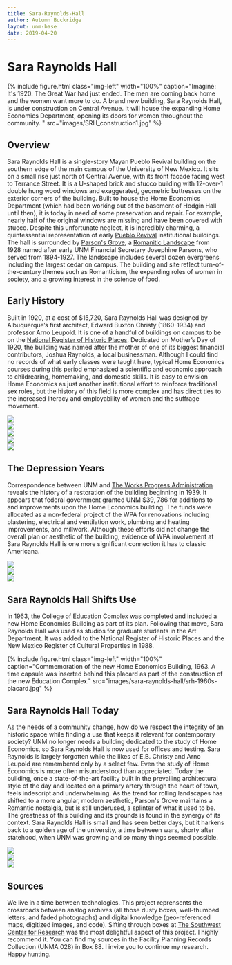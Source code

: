 ```yaml
---
title: Sara-Raynolds-Hall
author: Autumn Buckridge
layout: unm-base
date: 2019-04-20
---
```



# Sara Raynolds Hall
{% include figure.html class="img-left" width="100%" caption="Imagine: It's 1920. The Great War had just ended. The men are coming back home and the women want more to do. A brand new building, Sara Raynolds Hall, is under construction on Central Avenue. It will house the expanding Home Economics Department, opening its doors for women throughout the community. " src="images/SRH_construction1.jpg" %}

## Overview 
Sara Raynolds Hall is a single-story Mayan Pueblo Revival building on the southern edge of the main campus of the University of New Mexico. It sits on a small rise just north of Central Avenue, with its front facade facing west to Terrance Street. It is a U-shaped brick and stucco building with 12-over-1 double hung wood windows and exaggerated, geometric buttresses on the exterior corners of the building. Built to house the Home Economics Department (which had been working out of the basement of Hodgin Hall until then), it is today in need of some preservation and repair. For example, nearly half of the original windows are missing and have been covered with stucco. Despite this unfortunate neglect, it is incredibly charming, a quintessential representation of early [Pueblo Revival](https://en.wikipedia.org/wiki/Pueblo_Revival_architecture) institutional buildings. The hall is surrounded by [Parson's Grove](http://pdc.unm.edu/strategic-leadership/university-landscape-architect/HeritageZone-Parson.pdf), a [Romanitic Landscape](https://www.themorgan.org/exhibitions/romantic-gardens) from 1928 named after early UNM Financial Secretary Josephine Parsons, who served from 1894-1927. The landscape includes several dozen evergreens including the largest cedar on campus. The building and site reflect turn-of-the-century themes such as Romanticism, the expanding roles of women in society, and a growing interest in the science of food. 

## Early History
Built in 1920, at a cost of $15,720, Sara Raynolds Hall was designed by Albuquerque’s first architect, Edward Buxton Christy (1860-1934) and professor Arno Leupold. It is one of a handful of buildings on campus to be on the [National Register of Historic Places](https://npgallery.nps.gov/AssetDetail/NRIS/88001544). Dedicated on Mother’s Day of 1920, the building was named after the mother of one of its biggest financial contributors, Joshua Raynolds, a local businessman. Although I could find no records of what early classes were taught here, typical Home Economics courses during this period emphasized a scientific and economic approach to childrearing, homemaking, and domestic skills. It is easy to envision Home Economics as just another institutional effort to reinforce traditional sex roles, but the history of this field is more complex and has direct ties to the increased literacy and employability of women and the suffrage movement.  

<div class="carousel">
  <div><img src="images/SRH_postcard.jpg"/></div>
  <div><img src="images/srh-ej_merchant_letter.jpg"/></div>
  <div><img src="images/srh-floor_plan.jpg"/></div>
  <div><img src="images/srh-contract_bond_front_side.jpg"/></div>
  <div><img src="images/srh-contract_bond_back_side.jpg"/></div>
</div>


## The Depression Years

Correspondence between UNM and [The Works Progress Administration](https://www.pbs.org/wgbh/americanexperience/features/surviving-the-dust-bowl-works-progress-administration-wpa/) reveals the history of a restoration of the building beginning in 1939. It appears that federal government granted UNM $39, 786 for additions to and improvements upon the Home Economics building. The funds were allocated as a non-federal project of the WPA for renovations including plastering, electrical and ventilation work, plumbing and heating improvements, and millwork. Although these efforts did not change the overall plan or aesthetic of the building, evidence of WPA involvement at Sara Raynolds Hall is one more significant connection it has to classic Americana. 

<div class="carousel">
  <div><img src="{{ site.baseurl }}images/srh-wpa_letter.jpg"/></div>
  <div><img src="{{ site.baseurl }}images/srh-wpa_approval.jpg"/></div>
  <div><img src="{{ site.baseurl }}images/srh-western-union-receipt.jpg"/></div>
</div>

## Sara Raynolds Hall Shifts Use

In 1963, the College of Education Complex was completed and included a new Home Economics Building as part of its plan. Following that move, Sara Raynolds Hall was used as studios for graduate students in the Art Department. It was added to the National Register of Historic Places and the New Mexico Register of Cultural Properties in 1988. 

{% include figure.html class="img-left" width="100%" caption="Commemoration of the new Home Economics Building, 1963. A time capsule was inserted behind this placard as part of the construction of the new Education Complex." src="images/sara-raynolds-hall/srh-1960s-placard.jpg" %}

## Sara Raynolds Hall Today 
As the needs of a community change, how do we respect the integrity of an historic space while finding a use that keeps it relevant for contemporary society? UNM no longer needs a building dedicated to the study of Home Economics, so Sara Raynolds Hall is now used for offices and testing. Sara Raynolds is largely forgotten while the likes of E.B. Christy and Arno Leupold are remembered only by a select few. Even the study of Home Economics is more often misunderstood than appreciated. Today the building, once a state-of-the-art facility built in the prevailing architectural style of the day and located on a primary artery through the heart of town, feels indescript and underwhelming. As the trend for rolling landscapes has shifted to a more angular, modern aesthetic, Parson's Grove maintains a Romantic nostalgia, but is still underused, a splinter of what it used to be. The greatness of this building and its grounds is found in the synergy of its context. Sara Raynolds Hall is small and has seen better days, but it harkens back to a golden age of the university, a time between wars, shorty after statehood, when UNM was growing and so many things seemed possible.     

<div class="carousel">
  <div><img src="{{ site.baseurl }}/essays/sara-raynolds-hall/srh-front-facade.JPG"/></div>
  <div><img src="{{ site.baseurl }}/essays/sara-raynolds-hall/srh-south-facade.JPG"/></div>
  <div><img src="{{ site.baseurl }}/essays/sara-raynolds-hall/srh-NE-facade.JPG"/></div>
</div>

## Sources
We live in a time between technologies. This project reprensents the crossroads between analog archives (all those dusty boxes, well-thumbed letters, and faded photographs) and digital knowledge (geo-referenced maps, digitized images, and code). Sifting through boxes at [The Southwest Center for Research](https://elibrary.unm.edu/cswr/) was the most delightful aspect of this project. I highly recommend it. You can find my sources in the Facility Planning Records Collection (UNMA 028) in Box 88. I invite you to continue my research. Happy hunting. 
